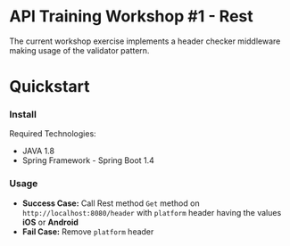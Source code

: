 # API Training Workshop #1 - Rest
The current workshop exercise implements a header checker middleware making usage of the validator pattern.
# Quickstart
### Install
Required Technologies:
*  JAVA 1.8
*  Spring Framework - Spring Boot 1.4

### Usage

* **Success Case:**  Call Rest method `Get` method on `http://localhost:8080/header` with `platform` header having the values **iOS** or **Android**
* **Fail Case:** Remove `platform` header
